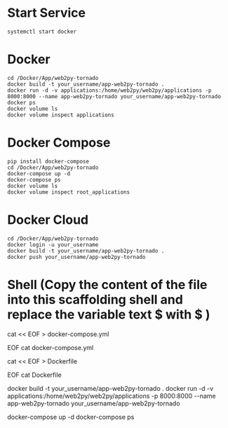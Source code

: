 # Start Service
	systemctl start docker

# Docker
	cd /Docker/App/web2py-tornado
	docker build -t your_username/app-web2py-tornado .
	docker run -d -v applications:/home/web2py/web2py/applications -p 8000:8000 --name app-web2py-tornado your_username/app-web2py-tornado
	docker ps 
	docker volume ls
	docker volume inspect applications

# Docker Compose
	pip install docker-compose
	cd /Docker/App/web2py-tornado
	docker-compose up -d
	docker-compose ps
	docker volume ls
	docker volume inspect root_applications

# Docker Cloud
	cd /Docker/App/web2py-tornado
	docker login -u your_username
	docker build -t your_username/app-web2py-tornado .
	docker push your_username/app-web2py-tornado

# Shell (Copy the content of the file into this scaffolding shell and replace the variable text $ with \$ )
cat << EOF > docker-compose.yml

EOF
cat docker-compose.yml

cat << EOF > Dockerfile

EOF
cat Dockerfile

docker build -t your_username/app-web2py-tornado .
docker run -d -v applications:/home/web2py/web2py/applications -p 8000:8000 --name app-web2py-tornado your_username/app-web2py-tornado

docker-compose up -d
docker-compose ps
